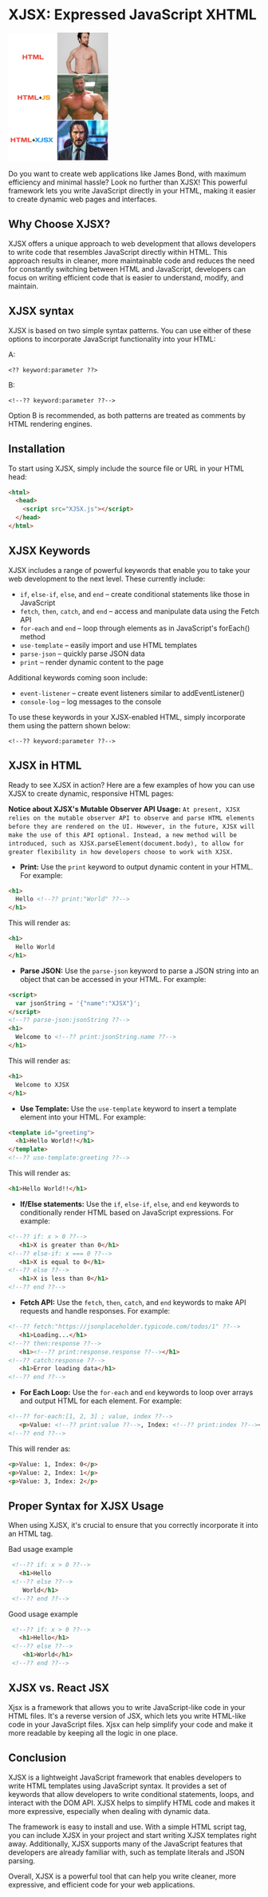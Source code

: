 
# XJSX: Expressed JavaScript XHTML
<img src="./20230308_201949.jpg" width="200"/>

Do you want to create web applications like James Bond, with maximum efficiency and minimal hassle? Look no further than XJSX! This powerful framework lets you write JavaScript directly in your HTML, making it easier to create dynamic web pages and interfaces.

## Why Choose XJSX?
XJSX offers a unique approach to web development that allows developers to write code that resembles JavaScript directly within HTML. This approach results in cleaner, more maintainable code and reduces the need for constantly switching between HTML and JavaScript, developers can focus on writing efficient code that is easier to understand, modify, and maintain. 

## XJSX syntax
XJSX is based on two simple syntax patterns. You can use either of these options to incorporate JavaScript functionality into your HTML:

A:

```
<?? keyword:parameter ??> 
```

B:

```
<!--?? keyword:parameter ??-->
```

Option B is recommended, as both patterns are treated as comments by HTML rendering engines.

## Installation
To start using XJSX, simply include the source file or URL in your HTML head:
```html
<html>
  <head>
    <script src="XJSX.js"></script>
  </head>
</html>
```

## XJSX Keywords

XJSX includes a range of powerful keywords that enable you to take your web development to the next level. These currently include:

- `if`, `else-if`, `else`, and `end` – create conditional statements like those in JavaScript
- `fetch`, `then`, `catch`, and `end` – access and manipulate data using the Fetch API
- `for-each` and `end` – loop through elements as in JavaScript's forEach() method
- `use-template` – easily import and use HTML templates
- `parse-json` – quickly parse JSON data
- `print` – render dynamic content to the page

Additional keywords coming soon include:

- `event-listener` – create event listeners similar to addEventListener()
- `console-log` – log messages to the console

To use these keywords in your XJSX-enabled HTML, simply incorporate them using the pattern shown below:
```
<!--?? keyword:parameter ??-->
```
## XJSX in HTML
Ready to see XJSX in action? Here are a few examples of how you can use XJSX to create dynamic, responsive HTML pages:
 
__Notice about XJSX's Mutable Observer API Usage:__
`At present, XJSX relies on the mutable observer API to observe and parse HTML elements before they are rendered on the UI. However, in the future, XJSX will make the use of this API optional. Instead, a new method will be introduced, such as XJSX.parseElement(document.body), to allow for greater flexibility in how developers choose to work with XJSX.`


- **Print:** Use the `print` keyword to output dynamic content in your HTML. For example:

```html
<h1>
  Hello <!--?? print:"World" ??-->
</h1>
```
This will render as:
```html
<h1>
  Hello World
</h1>
```

- **Parse JSON:** Use the `parse-json` keyword to parse a JSON string into an object that can be accessed in your HTML. For example:
```html
<script>
  var jsonString = '{"name":"XJSX"}';
</script>
<!--?? parse-json:jsonString ??-->
<h1>
  Welcome to <!--?? print:jsonString.name ??-->
</h1>
```
This will render as:
```html
<h1>
  Welcome to XJSX
</h1>
```

- **Use Template:** Use the `use-template` keyword to insert a template element into your HTML. For example:
```html
<template id="greeting">
  <h1>Hello World!!</h1>
</template>
<!--?? use-template:greeting ??-->
```
This will render as:
```html
<h1>Hello World!!</h1>
```

- **If/Else statements:** Use the `if`, `else-if`, `else`, and `end` keywords to conditionally render HTML based on JavaScript expressions. For example:

```html
<!--?? if: x > 0 ??-->
   <h1>X is greater than 0</h1>
<!--?? else-if: x === 0 ??-->
   <h1>X is equal to 0</h1>
<!--?? else ??-->
   <h1>X is less than 0</h1>
<!--?? end ??-->
```

- **Fetch API:** Use the `fetch`, `then`, `catch`, and `end` keywords to make API requests and handle responses. For example:
```html
<!--?? fetch:"https://jsonplaceholder.typicode.com/todos/1" ??-->
   <h1>Loading...</h1>
<!--?? then:response ??-->
   <h1><!--?? print:response.response ??--></h1>
<!--?? catch:response ??-->
   <h1>Error loading data</h1>
<!--?? end ??-->
```

- **For Each Loop:** Use the `for-each` and `end` keywords to loop over arrays and output HTML for each element. For example:
```html
<!--?? for-each:[1, 2, 3] ; value, index ??-->
   <p>Value: <!--?? print:value ??-->, Index: <!--?? print:index ??--></p>
<!--?? end ??-->
```
This will render as:
```html
<p>Value: 1, Index: 0</p>
<p>Value: 2, Index: 1</p>
<p>Value: 3, Index: 2</p>
```

## Proper Syntax for XJSX Usage
When using XJSX, it's crucial to ensure that you correctly incorporate it into an HTML tag.

Bad usage example 
```html
 <!--?? if: x > 0 ??-->
   <h1>Hello
 <!--?? else ??-->
    World</h1>
 <!--?? end ??-->
```

Good usage example 
```html
 <!--?? if: x > 0 ??-->
   <h1>Hello</h1>
 <!--?? else ??-->
    <h1>World</h1>
 <!--?? end ??-->
```

## XJSX vs. React JSX
Xjsx is a framework that allows you to write JavaScript-like code in your HTML files. It's a reverse version of JSX, which lets you write HTML-like code in your JavaScript files. Xjsx can help simplify your code and make it more readable by keeping all the logic in one place.

## Conclusion
XJSX is a lightweight JavaScript framework that enables developers to write HTML templates using JavaScript syntax. It provides a set of keywords that allow developers to write conditional statements, loops, and interact with the DOM API. XJSX helps to simplify HTML code and makes it more expressive, especially when dealing with dynamic data.

The framework is easy to install and use. With a simple HTML script tag, you can include XJSX in your project and start writing XJSX templates right away. Additionally, XJSX supports many of the JavaScript features that developers are already familiar with, such as template literals and JSON parsing.

Overall, XJSX is a powerful tool that can help you write cleaner, more expressive, and efficient code for your web applications.

